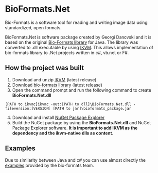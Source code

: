 # BioFormats.Net
Bio-Formats is a software tool for reading and writing image data using standardized, open formats.</br>

BioFormats.Net is software package created by Georgi Danovski and it is based on the original 
[Bio-Formats library](https://www.openmicroscopy.org/bio-formats/) for Java. The library 
was converted to .dll executable by using [IKVM](https://www.ikvm.net/). This allows implementation of bio-formats library to .Net projects written in c#, vb.net or F#.</br>
## How the project was built
1. Download and unzip [IKVM](https://www.ikvm.net/index.html) (latest release)</br>
2. Download [bio-formats library](https://www.openmicroscopy.org/bio-formats/) (latest release)</br>
3. Open the command prompt and run the following command to create <b>BioFormats.Net.dll</b></br>
```
[PATH to ikvmc]ikvmc -out:[PATH to dll]\BioFormats.Net.dll -fileversion:[VERSION] [PATH to jar]\bioformats_package.jar
```
4. Download and install [NuGet Package Explorer](https://www.microsoft.com/en-us/p/nuget-package-explorer/9wzdncrdmdm3?activetab=pivot:overviewtab)</br>
5. Build the NuGet package by using the <b>BioFormats.Net.dll</b> and NuGet Package Explorer software. <b>It is important to add IKVM as the dependency and the ikvm-native dlls as content</b>.</br>
## Examples
Due to similarity between Java and c# you can use almost directly the [examples](https://docs.openmicroscopy.org/bio-formats/6.5.0/developers/java-library.html) provided by the bio-formats team.</br>

